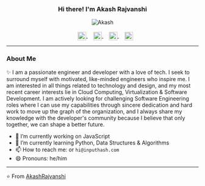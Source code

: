 <h3 align="center">Hi there! I'm Akash Rajvanshi</h3>

<p align="center">

<img align="center" alt="Akash" src="https://s3.ap-south-1.amazonaws.com/akash.r/Github_Profile/Profile_img.JPG" />

<br />

<br />

<a href="https://twitter.com/Akash_Rajvanshi">
  <img align="center" alt="Akash_Rajvanshi" style="padding-left:15px;" width="22px" src="https://cdn.jsdelivr.net/npm/simple-icons@v3/icons/twitter.svg" />
</a>

<a href="https://www.linkedin.com/in/akash-rajvanshi-635162141/">
  <img align="center" alt="Akash Rajvanshi" style="padding-left:15px;" width="22px" src="https://cdn.jsdelivr.net/npm/simple-icons@v3/icons/linkedin.svg" />
</a>

<a href="https://www.reddit.com/user/Akash_Rajvanshi/">
  <img align="center" alt="Akash Rajvanshi" style="padding-left:15px;" width="22px" src="https://cdn.jsdelivr.net/npm/simple-icons@v3/icons/reddit.svg" />
</a>

<a href="https://medium.com/@AkashRajvanshi">
  <img align="center" alt="Akash Rajvanshi" style="padding-left:15px;" width="22px" src="https://cdn.jsdelivr.net/npm/simple-icons@v3/icons/medium.svg" />
</a>

<br />

---

### About Me

✨  I am a passionate engineer and developer with a love of tech. I seek to surround myself with motivated, like-minded engineers who inspire me. I am interested in all things related to technology and design, and my most recent career interests lie in Cloud Computing, Virtualization & Software Development. I am actively looking for challenging Software Engineering roles where I can use my capabilities through sincere dedication and hard work to move up the graph of the organization, and I always share my knowledge with the developer's community because I believe that only together, we can shape a better future.

- 🔭 I’m currently working on JavaScript
- 🌱 I’m currently learning Python, Data Structures & Algorithms
- 📫 How to reach me: <a href="https://twitter.com/intent/follow?screen_name=Akash_Rajvanshi&tw_p=followbutton"></a> or `hi@inputhash.com`
- 😄 Pronouns: he/him

---

⭐️ From [AkashRajvanshi](https://github.com/AkashRajvanshi)
